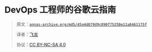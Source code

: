 # DevOps 工程师的谷歌云指南

> 原文：[`annas-archive.org/md5/45a4d079d9c890f75258e11a8461175f`](https://annas-archive.org/md5/45a4d079d9c890f75258e11a8461175f)
> 
> 译者：[飞龙](https://github.com/wizardforcel)
> 
> 协议：[CC BY-NC-SA 4.0](http://creativecommons.org/licenses/by-nc-sa/4.0/)